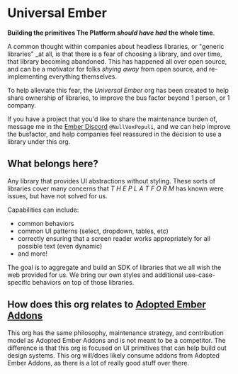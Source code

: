 # Universal Ember

**Building the primitives The Platform _should have had_ the whole time**.

A common thought within companies about headless libraries, or "generic libraries" _at all, is that there is a fear of choosing a library, and over time, that library becoming abandoned. This has happened all over open source, and can be a motivator for folks _shying away_ from open source, and re-implementing everything themselves. 

To help alleviate this fear, the _Universal Ember_ org has been created to help share ownership of libraries, to improve the bus factor beyond 1 person, or 1 company.

If you have a project that you'd like to share the maintenance burden of, message me in the [Ember Discord](https://discord.com/invite/emberjs) `@NullVoxPopuli`, and we can help improve the busfactor, and help companies feel reassured in the decision to use a library under this org.

## What belongs here?

Any library that provides UI abstractions without styling.
These sorts of libraries cover many concerns that _T H E   P L A T F O R M_ has known were issues, but have not solved for us.

Capabilities can include:
 - common behaviors
 - common UI patterns (select, dropdown, tables, etc)
 - correctly ensuring that a screen reader works appropriately for all possible text (even dynamic)
 - and more!
 
The goal is to aggregate and build an SDK of libraries that we all wish the web provided for us.
We bring our own styles and additional use-case-specific behaviors on top of those libraries.

## How does this org relates to [Adopted Ember Addons](https://github.com/adopted-ember-addons)

This org has the same philosophy, maintenance strategy, and contribution model as Adopted Ember Addons and is not meant to be a competitor.
The difference is that this org is focused on UI primitives that can help build out design systems.
This org will/does likely consume addons from Adopted Ember Addons, as there is a lot of really good stuff over there.

